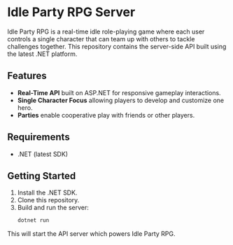 # Idle Party RPG Server

Idle Party RPG is a real-time idle role-playing game where each user controls a single character that can team up with others to tackle challenges together. This repository contains the server-side API built using the latest .NET platform.

## Features

- **Real-Time API** built on ASP.NET for responsive gameplay interactions.
- **Single Character Focus** allowing players to develop and customize one hero.
- **Parties** enable cooperative play with friends or other players.

## Requirements

- .NET (latest SDK)

## Getting Started

1. Install the .NET SDK.
2. Clone this repository.
3. Build and run the server:
   ```bash
   dotnet run
   ```

This will start the API server which powers Idle Party RPG.

